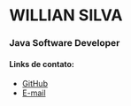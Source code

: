 # WILLIAN SILVA
### Java Software Developer

#### Links de contato:

- [GitHub](https://github.com/williandevx/)
- [E-mail](williandevx@gmail.com)
